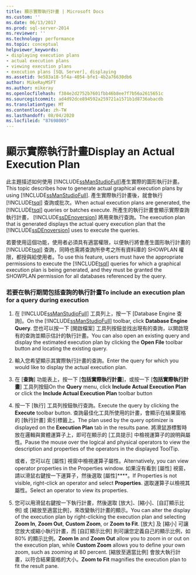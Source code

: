 ```yaml
---
title: 顯示實際執行計畫 | Microsoft Docs
ms.custom: ''
ms.date: 06/13/2017
ms.prod: sql-server-2014
ms.reviewer: ''
ms.technology: performance
ms.topic: conceptual
helpviewer_keywords:
- displaying execution plans
- actual execution plans
- viewing execution plans
- execution plans [SQL Server], displaying
ms.assetid: 9e583a18-5f4a-4054-bfe1-4b2a76630db6
author: MikeRayMSFT
ms.author: mikeray
ms.openlocfilehash: f384e2d2752b7601fbb46b8ee7f7b56a2615651c
ms.sourcegitcommit: ad4d92dce894592a259721a1571b1d8736abacdb
ms.translationtype: MT
ms.contentlocale: zh-TW
ms.lasthandoff: 08/04/2020
ms.locfileid: "87698005"
---
```

# <a name="display-an-actual-execution-plan"></a><span data-ttu-id="28c11-102">顯示實際執行計畫</span><span class="sxs-lookup"><span data-stu-id="28c11-102">Display an Actual Execution Plan</span></span>
  <span data-ttu-id="28c11-103">此主題描述如何使用 [!INCLUDE[ssManStudioFull](../../includes/ssmanstudiofull-md.md)]產生實際的圖形執行計畫。</span><span class="sxs-lookup"><span data-stu-id="28c11-103">This topic describes how to generate actual graphical execution plans by using [!INCLUDE[ssManStudioFull](../../includes/ssmanstudiofull-md.md)].</span></span> <span data-ttu-id="28c11-104">產生實際執行計畫後，就會執行 [!INCLUDE[tsql](../../includes/tsql-md.md)] 查詢或批次。</span><span class="sxs-lookup"><span data-stu-id="28c11-104">When actual execution plans are generated, the [!INCLUDE[tsql](../../includes/tsql-md.md)] queries or batches execute.</span></span> <span data-ttu-id="28c11-105">所產生的執行計畫會顯示實際查詢執行計畫， [!INCLUDE[ssDEnoversion](../../includes/ssdenoversion-md.md)] 將用來執行查詢。</span><span class="sxs-lookup"><span data-stu-id="28c11-105">The execution plan that is generated displays the actual query execution plan that the [!INCLUDE[ssDEnoversion](../../includes/ssdenoversion-md.md)] uses to execute the queries.</span></span>  
  
 <span data-ttu-id="28c11-106">若要使用這個功能，使用者必須具有適當權限，以便執行將會產生圖形執行計畫的 [!INCLUDE[tsql](../../includes/tsql-md.md)] 查詢，同時也需將查詢所參考之所有資料庫的 SHOWPLAN 權限，都授與給使用者。</span><span class="sxs-lookup"><span data-stu-id="28c11-106">To use this feature, users must have the appropriate permissions to execute the [!INCLUDE[tsql](../../includes/tsql-md.md)] queries for which a graphical execution plan is being generated, and they must be granted the SHOWPLAN permission for all databases referenced by the query.</span></span>  
  
### <a name="to-include-an-execution-plan-for-a-query-during-execution"></a><span data-ttu-id="28c11-107">若要在執行期間包括查詢的執行計畫</span><span class="sxs-lookup"><span data-stu-id="28c11-107">To include an execution plan for a query during execution</span></span>  
  
1.  <span data-ttu-id="28c11-108">在 [!INCLUDE[ssManStudioFull](../../includes/ssmanstudiofull-md.md)] 工具列上，按一下 [Database Engine 查詢]。</span><span class="sxs-lookup"><span data-stu-id="28c11-108">On the [!INCLUDE[ssManStudioFull](../../includes/ssmanstudiofull-md.md)] toolbar, click **Database Engine Query**.</span></span> <span data-ttu-id="28c11-109">您也可以按一下 [開啟檔案] 工具列按鈕並找出現有的查詢，以開啟現有的查詢並顯示估計的執行計畫。</span><span class="sxs-lookup"><span data-stu-id="28c11-109">You can also open an existing query and display the estimated execution plan by clicking the **Open File** toolbar button and locating the existing query.</span></span>  
  
2.  <span data-ttu-id="28c11-110">輸入您希望顯示其實際執行計畫的查詢。</span><span class="sxs-lookup"><span data-stu-id="28c11-110">Enter the query for which you would like to display the actual execution plan.</span></span>  
  
3.  <span data-ttu-id="28c11-111">在 [**查詢**] 功能表上，按一下 [**包括實際執行計畫**]，或按一下 [**包括實際執行計畫**] 工具列按鈕</span><span class="sxs-lookup"><span data-stu-id="28c11-111">On the **Query** menu, click **Include Actual Execution Plan** or click the **Include Actual Execution Plan** toolbar button</span></span>  
  
4.  <span data-ttu-id="28c11-112">按一下 [執行] 工具列按鈕執行查詢。</span><span class="sxs-lookup"><span data-stu-id="28c11-112">Execute the query by clicking the **Execute** toolbar button.</span></span> <span data-ttu-id="28c11-113">查詢最佳化工具所使用的計畫，會顯示在結果窗格的 [執行計畫] 索引標籤上。</span><span class="sxs-lookup"><span data-stu-id="28c11-113">The plan used by the query optimizer is displayed on the **Execution Plan** tab in the results pane.</span></span> <span data-ttu-id="28c11-114">將滑鼠游標暫時放在邏輯與實體運算子上，即可在顯示的 [工具提示] 中檢視運算子的說明與屬性。</span><span class="sxs-lookup"><span data-stu-id="28c11-114">Pause the mouse over the logical and physical operators to view the description and properties of the operators in the displayed ToolTip.</span></span>  
  
     <span data-ttu-id="28c11-115">或者，您可以在 [屬性] 視窗中檢視運算子屬性。</span><span class="sxs-lookup"><span data-stu-id="28c11-115">Alternatively, you can view operator properties in the Properties window.</span></span> <span data-ttu-id="28c11-116">如果沒有看到 [屬性] 視窗，請以滑鼠右鍵按一下運算子，然後選取 [屬性]\*\*\*\*。</span><span class="sxs-lookup"><span data-stu-id="28c11-116">If Properties is not visible, right-click an operator and select **Properties**.</span></span> <span data-ttu-id="28c11-117">選取運算子以檢視其屬性。</span><span class="sxs-lookup"><span data-stu-id="28c11-117">Select an operator to view its properties.</span></span>  
  
5.  <span data-ttu-id="28c11-118">您可以用滑鼠右鍵按一下執行計畫，然後選取 [放大]、[縮小]、[自訂顯示比例] 或 [縮放至適當比例]，來改變執行計畫的顯示。</span><span class="sxs-lookup"><span data-stu-id="28c11-118">You can alter the display of the execution plan by right-clicking the execution plan and selecting **Zoom In**, **Zoom Out**, **Custom Zoom**, or **Zoom to Fit**.</span></span> <span data-ttu-id="28c11-119">[放大] 及 [縮小] 可讓您放大或縮小執行計畫，而 [自訂顯示比例] 則可讓您定義自己的顯示比例，如 80% 的顯示比例。</span><span class="sxs-lookup"><span data-stu-id="28c11-119">**Zoom In** and **Zoom Out** allow you to zoom in or out on the execution plan, while **Custom Zoom** allows you to define your own zoom, such as zooming at 80 percent.</span></span> <span data-ttu-id="28c11-120">[縮放至適當比例] 會放大執行計畫，以符合結果窗格的大小。</span><span class="sxs-lookup"><span data-stu-id="28c11-120">**Zoom to Fit** magnifies the execution plan to fit the result pane.</span></span>  
  
  
